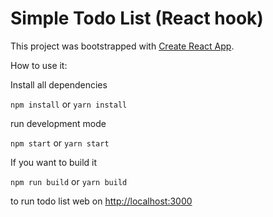 # Simple Todo List (React hook)

This project was bootstrapped with [Create React App](https://github.com/facebook/create-react-app).

How to use it:

Install all dependencies

`npm install` or `yarn install`

run development mode

`npm start` or `yarn start`

If you want to build it

`npm run build` or `yarn build`

to run todo list web on [http://localhost:3000](http://localhost:3000)
